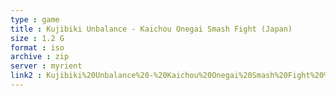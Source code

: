 ```yaml
---
type : game
title : Kujibiki Unbalance - Kaichou Onegai Smash Fight (Japan)
size : 1.2 G
format : iso
archive : zip
server : myrient
link2 : Kujibiki%20Unbalance%20-%20Kaichou%20Onegai%20Smash%20Fight%20%28Japan%29
---
```


